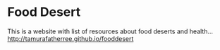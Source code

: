 
# Food Desert

This is a website with list of resources about food deserts and health…
http://tamurafatherree.github.io/fooddesert
